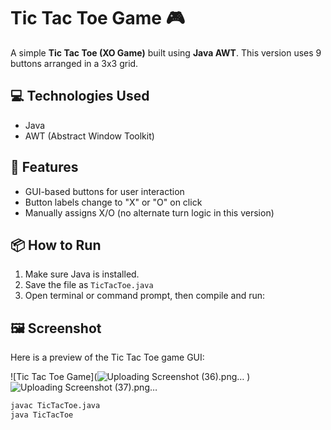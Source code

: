 # Tic Tac Toe Game 🎮

A simple **Tic Tac Toe (XO Game)** built using **Java AWT**. This version uses 9 buttons arranged in a 3x3 grid.

## 💻 Technologies Used
- Java
- AWT (Abstract Window Toolkit)

## 🧠 Features
- GUI-based buttons for user interaction
- Button labels change to "X" or "O" on click
- Manually assigns X/O (no alternate turn logic in this version)

## 📦 How to Run

1. Make sure Java is installed.
2. Save the file as `TicTacToe.java`
3. Open terminal or command prompt, then compile and run:

## 🖼 Screenshot

Here is a preview of the Tic Tac Toe game GUI:

![Tic Tac Toe Game](![Uploading Screenshot (36).png…]()
)
![Uploading Screenshot (37).png…]()

   

```bash
javac TicTacToe.java
java TicTacToe

